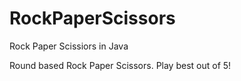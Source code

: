 RockPaperScissors
=================

Rock Paper Scissiors in Java

Round based Rock Paper Scissors.  Play best out of 5!

